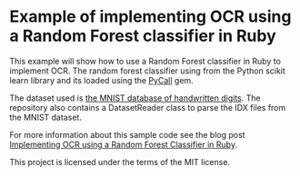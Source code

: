 # Example of implementing OCR using a Random Forest classifier in Ruby
This example will show how to use a Random Forest classifier in Ruby to implement OCR. The random forest classifier using from the Python scikit learn library and its loaded using the [PyCall](https://rubygems.org/gems/pycall) gem.

The dataset used is [the MNIST database of handwritten digits](http://yann.lecun.com/exdb/mnist/). The repository also contains a DatasetReader class to parse the IDX files from the MNIST dataset.

For more information about this sample code see the blog post [Implementing OCR using a Random Forest Classifier in Ruby](https://www.practicalai.io/implementing-ocr-using-random-forest-classifier-ruby/).

This project is licensed under the terms of the MIT license.
